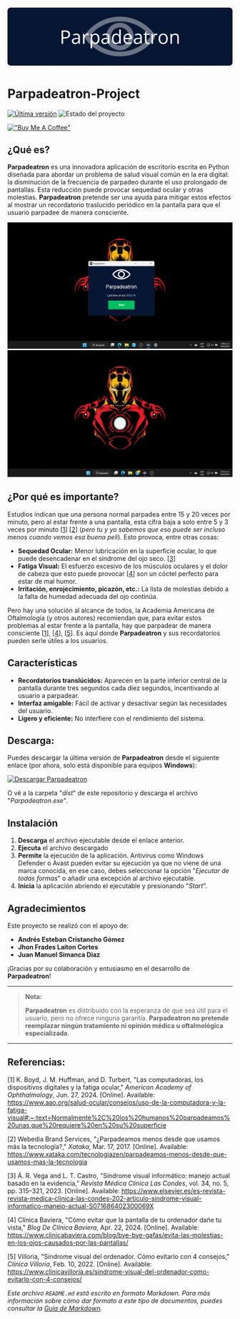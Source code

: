 # ![Parpadeatron Banner](./Screens/Assets/Parpadeatron_banner.png)

# Parpadeatron-Project

[![Última versión](https://img.shields.io/badge/Última%20versión-v1.0-blue)](https://github.com/SC-73/Parpadeatron-Project/releases/tag/v1.0.0)   ![Estado del proyecto](https://img.shields.io/badge/Estado-En%20Desarrollo-1ba832)
<!--Cambiar el color a c90c0f cuando ya no esté en desarrollo-->
[!["Buy Me A Coffee"](https://www.buymeacoffee.com/assets/img/custom_images/yellow_img.png)](https://buymeacoffee.com/sc73)


## ¿Qué es?
**Parpadeatron** es una innovadora aplicación de escritorio escrita en Python diseñada para abordar un problema de salud visual común en la era digital: la disminución de la frecuencia de parpadeo durante el uso prolongado de pantallas. Esta reducción puede provocar sequedad ocular y otras molestias.
**Parpadeatron** pretende ser una ayuda para mitigar estos efectos al mostrar un recordatorio traslucido periódico en la pantalla para que el usuario parpadee de manera consciente.

![Ejemplo Parpadeatron](./Screens/Assets/sample_parpadeatron.png)
![Funcionamiento de Parpadeatron](./Screens/Assets/sample_parpadeatron.gif)



## ¿Por qué es importante?
Estudios indican que una persona normal parpadea entre 15 y 20 veces por minuto, pero al estar frente a una pantalla, esta cifra baja a solo entre 5 y 3 veces por minuto [[1][article aao]] [[2][article xataka]] (_pero tu y yo sabemos que eso puede ser incluso menos cuando vemos esa buena peli_). 
Esto provoca, entre otras cosas:
* **Sequedad Ocular:** Menor lubricación en la superficie ocular, lo que puede desencadenar en el síndrome del ojo seco. [[3][article ojo seco]]
* **Fatiga Visual:** El esfuerzo excesivo de los músculos oculares y el dolor de cabeza que esto puede provocar [[4][article clbaviera]] son un cóctel perfecto para estar de mal humor.  
* **Irritación, enrojecimiento, picazón, etc.:** La lista de molestias debido a la falta de humedad adecuada del ojo continúa. 

Pero hay una solución al alcance de todos, la Academia Americana de Oftalmología (y otros autores) recomiendan que, para evitar estos problemas al estar frente a la pantalla, hay que parpadear de manera consciente [[1][article aao]], [[4][article clbaviera]], [[5][article clvilloria]]. Es aquí donde **Parpadeatron** y sus recordatorios pueden serle útiles a los usuarios. 

## Características

- **Recordatorios translúcidos:** Aparecen en la parte inferior central de la pantalla durante tres segundos cada diez segundos, incentivando al usuario a parpadear.
- **Interfaz amigable:** Fácil de activar y desactivar según las necesidades del usuario.
- **Ligero y eficiente:** No interfiere con el rendimiento del sistema.

## Descarga:
Puedes descargar la última versión de **Parpadeatron** desde el siguiente enlace (por ahora, solo está disponible para equipos **Windows**):

[![Descargar Parpadeatron](https://img.shields.io/badge/Descargar%20Parpadeatron-v1.0-blue)](https://github.com/SC-73/Parpadeatron-Project/raw/refs/heads/main/dist/Parpadeatron.exe)

O vé a la carpeta "_dist_" de este repositorio y descarga el archivo "_Parpadeatron.exe_".

## Instalación
1. **Descarga** el archivo ejecutable desde el enlace anterior.
2. **Ejecuta** el archivo descargado 
3. **Permite** la ejecución de la aplicación. Antivirus como Windows Defender o Avast pueden evitar su ejecución ya que no viene de una marca conocida, en ese caso, debes seleccionar la opción "_Ejecutar de todas formas_" o añadir una excepción al archivo ejecutable.
4. **Inicia** la aplicación abriendo el ejecutable y presionando "_Start_".

## Agradecimientos

Este proyecto se realizó con el apoyo de:

- **Andrés Esteban Cristancho Gómez**
- **Jhon Frades Laiton Cortes**
- **Juan Manuel Simanca Diaz**

¡Gracias por su colaboración y entusiasmo en el desarrollo de **Parpadeatron**! 

---
>**Nota:**
>
>**Parpadeatron** es distribuido con la esperanza de que sea útil para el usuario, pero no ofrece ninguna garantía. **Parpadeatron no pretende reemplazar ningún tratamiento ni opinión médica u oftalmológica especializada**.

---

## Referencias:

[1] K. Boyd, J. M. Huffman, and D. Turbert, "Las computadoras, los dispositivos digitales y la fatiga ocular," *American Academy of Ophthalmology*, Jun. 27, 2024. [Online]. Available: https://www.aao.org/salud-ocular/consejos/uso-de-la-computadora-y-la-fatiga-visual#:~:text=Normalmente%2C%20los%20humanos%20parpadeamos%20unas,que%20requiere%20en%20su%20superficie

[2] Webedia Brand Services, "¿Parpadeamos menos desde que usamos más la tecnología?," *Xataka*, Mar. 17, 2017. [Online]. Available: https://www.xataka.com/tecnologiazen/parpadeamos-menos-desde-que-usamos-mas-la-tecnologia

[3] Á. R. Vega and L. T. Castro, "Síndrome visual informático: manejo actual basado en la evidencia," *Revista Médica Clínica Las Condes*, vol. 34, no. 5, pp. 315–321, 2023. [Online]. Available: https://www.elsevier.es/es-revista-revista-medica-clinica-las-condes-202-articulo-sindrome-visual-informatico-manejo-actual-S071686402300069X  

[4] Clínica Baviera, "Cómo evitar que la pantalla de tu ordenador dañe tu vista," *Blog De Clínica Baviera*, Apr. 22, 2024. [Online]. Available: https://www.clinicabaviera.com/blog/bye-bye-gafas/evita-las-molestias-en-los-ojos-causados-por-las-pantallas/

[5] Villoria, "Síndrome visual del ordenador. Cómo evitarlo con 4 consejos," *Clínica Villoria*, Feb. 10, 2022. [Online]. Available: https://www.clinicavilloria.es/sindrome-visual-del-ordenador-como-evitarlo-con-4-consejos/
 

_Este archivo `README.md` está escrito en formato Markdown. Para más información sobre cómo dar formato a este tipo de documentos, puedes consultar la [Guía de Markdown](https://www.markdownguide.org/basic-syntax/)._



[article aao]: https://www.aao.org/salud-ocular/consejos/uso-de-la-computadora-y-la-fatiga-visual#:~:text=Normalmente%2C%20los%20humanos%20parpadeamos%20unas,que%20requiere%20en%20su%20superficie

[article xataka]: https://www.xataka.com/tecnologiazen/parpadeamos-menos-desde-que-usamos-mas-la-tecnologia

[article ojo seco]: https://www.elsevier.es/es-revista-revista-medica-clinica-las-condes-202-articulo-sindrome-visual-informatico-manejo-actual-S071686402300069X

[article clbaviera]: https://www.clinicabaviera.com/blog/bye-bye-gafas/evita-las-molestias-en-los-ojos-causados-por-las-pantallas/

[article clvilloria]: https://www.clinicavilloria.es/sindrome-visual-del-ordenador-como-evitarlo-con-4-consejos/ 






